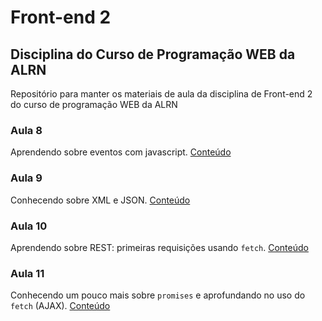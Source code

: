 # Front-end 2
## Disciplina do Curso de Programação WEB da ALRN
Repositório para manter os materiais de aula da disciplina de Front-end 2 do curso de programação WEB da ALRN 

### Aula 8 

Aprendendo sobre eventos com javascript. [Conteúdo](./aulas/aula8/)

### Aula 9

Conhecendo sobre XML e JSON. [Conteúdo](./aulas/aula9/)

### Aula 10

Aprendendo sobre REST: primeiras requisições usando `fetch`. [Conteúdo](./aulas/aula10/)

### Aula 11

Conhecendo um pouco mais sobre `promises` e aprofundando no uso do `fetch` (AJAX). [Conteúdo](./aulas/aula11/)
